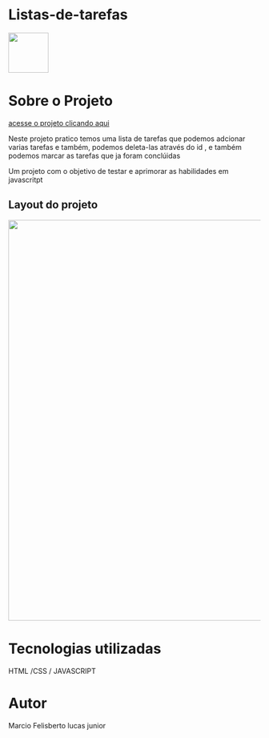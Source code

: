 # Listas-de-tarefas

<a href="https://github.com/marciolucasjunior/MediaQueries/blob/main/LICENSE"><img src="https://user-images.githubusercontent.com/109992150/210664502-0966a53d-1f9e-42e8-a4d7-605927c7cb5f.jpeg" width="80px" /></a>

<h1>Sobre  o  Projeto   </h1>
 <a href="https://marciolucasjunior.github.io/Listas-de-tarefas/">acesse o projeto clicando aqui</a>

<p> Neste projeto pratico temos uma lista de tarefas que podemos adcionar varias tarefas e também, podemos deleta-las através do id , e também podemos marcar as tarefas que ja foram conclúidas </p>
<p>Um projeto com o objetivo de testar e aprimorar as habilidades em javascritpt </p>

<h2>Layout do projeto </h2>

<img src="https://user-images.githubusercontent.com/109992150/210799491-bc1b5524-663a-4e07-8420-d0e02f71c682.png"  width="800px" />

<h1>Tecnologias utilizadas </h1>
 HTML /CSS / JAVASCRIPT
 
 <h1>Autor</h1>
 Marcio Felisberto lucas junior

